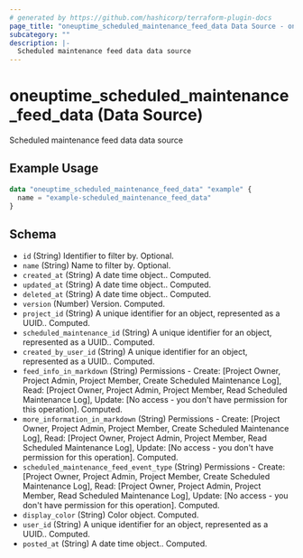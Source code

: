 ```yaml
---
# generated by https://github.com/hashicorp/terraform-plugin-docs
page_title: "oneuptime_scheduled_maintenance_feed_data Data Source - oneuptime"
subcategory: ""
description: |-
  Scheduled maintenance feed data data source
---
```


# oneuptime_scheduled_maintenance_feed_data (Data Source)

Scheduled maintenance feed data data source

## Example Usage

```terraform
data "oneuptime_scheduled_maintenance_feed_data" "example" {
  name = "example-scheduled_maintenance_feed_data"
}
```

## Schema

- `id` (String) Identifier to filter by. Optional.
- `name` (String) Name to filter by. Optional.
- `created_at` (String) A date time object.. Computed.
- `updated_at` (String) A date time object.. Computed.
- `deleted_at` (String) A date time object.. Computed.
- `version` (Number) Version. Computed.
- `project_id` (String) A unique identifier for an object, represented as a UUID.. Computed.
- `scheduled_maintenance_id` (String) A unique identifier for an object, represented as a UUID.. Computed.
- `created_by_user_id` (String) A unique identifier for an object, represented as a UUID.. Computed.
- `feed_info_in_markdown` (String) Permissions - Create: [Project Owner, Project Admin, Project Member, Create Scheduled Maintenance Log], Read: [Project Owner, Project Admin, Project Member, Read Scheduled Maintenance Log], Update: [No access - you don't have permission for this operation]. Computed.
- `more_information_in_markdown` (String) Permissions - Create: [Project Owner, Project Admin, Project Member, Create Scheduled Maintenance Log], Read: [Project Owner, Project Admin, Project Member, Read Scheduled Maintenance Log], Update: [No access - you don't have permission for this operation]. Computed.
- `scheduled_maintenance_feed_event_type` (String) Permissions - Create: [Project Owner, Project Admin, Project Member, Create Scheduled Maintenance Log], Read: [Project Owner, Project Admin, Project Member, Read Scheduled Maintenance Log], Update: [No access - you don't have permission for this operation]. Computed.
- `display_color` (String) Color object. Computed.
- `user_id` (String) A unique identifier for an object, represented as a UUID.. Computed.
- `posted_at` (String) A date time object.. Computed.
